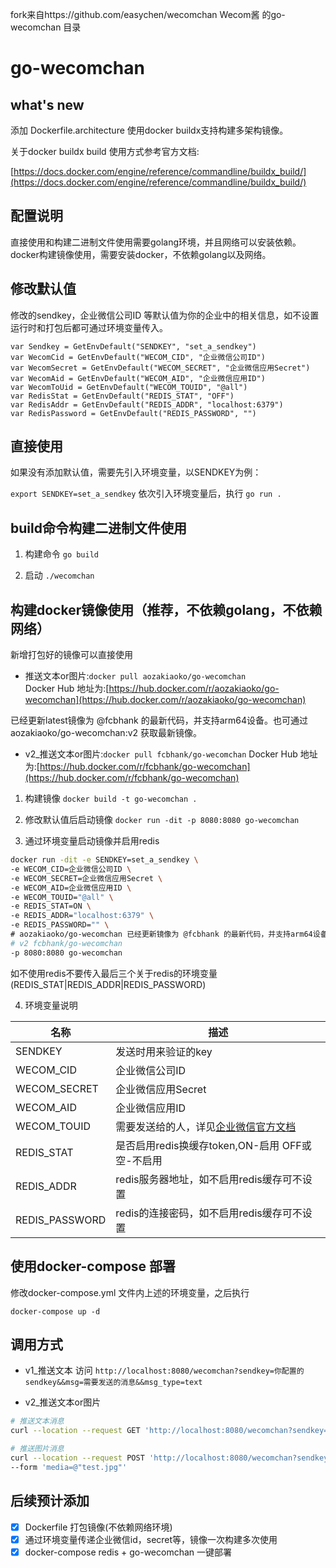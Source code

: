 fork来自https://github.com/easychen/wecomchan Wecom酱 的go-wecomchan 目录



# go-wecomchan 

## what's new

添加 Dockerfile.architecture 使用docker buildx支持构建多架构镜像。

关于docker buildx build 使用方式参考官方文档:

[https://docs.docker.com/engine/reference/commandline/buildx_build/](https://docs.docker.com/engine/reference/commandline/buildx_build/)

## 配置说明

直接使用和构建二进制文件使用需要golang环境，并且网络可以安装依赖。  
docker构建镜像使用，需要安装docker，不依赖golang以及网络。  

## 修改默认值

修改的sendkey，企业微信公司ID 等默认值为你的企业中的相关信息，如不设置运行时和打包后都可通过环境变量传入。

```golang
var Sendkey = GetEnvDefault("SENDKEY", "set_a_sendkey")
var WecomCid = GetEnvDefault("WECOM_CID", "企业微信公司ID")
var WecomSecret = GetEnvDefault("WECOM_SECRET", "企业微信应用Secret")
var WecomAid = GetEnvDefault("WECOM_AID", "企业微信应用ID")
var WecomToUid = GetEnvDefault("WECOM_TOUID", "@all")
var RedisStat = GetEnvDefault("REDIS_STAT", "OFF")
var RedisAddr = GetEnvDefault("REDIS_ADDR", "localhost:6379")
var RedisPassword = GetEnvDefault("REDIS_PASSWORD", "")
```

## 直接使用

如果没有添加默认值，需要先引入环境变量，以SENDKEY为例：

`export SENDKEY=set_a_sendkey`
依次引入环境变量后，执行
`go run .`

## build命令构建二进制文件使用

1. 构建命令
`go build`

2. 启动
`./wecomchan`

## 构建docker镜像使用（推荐，不依赖golang，不依赖网络）

新增打包好的镜像可以直接使用

- 推送文本or图片:`docker pull aozakiaoko/go-wecomchan`  
Docker Hub 地址为:[https://hub.docker.com/r/aozakiaoko/go-wecomchan](https://hub.docker.com/r/aozakiaoko/go-wecomchan)  

已经更新latest镜像为 @fcbhank 的最新代码，并支持arm64设备。也可通过aozakiaoko/go-wecomchan:v2 获取最新镜像。

- v2_推送文本or图片:`docker pull fcbhank/go-wecomchan`
Docker Hub 地址为:[https://hub.docker.com/r/fcbhank/go-wecomchan](https://hub.docker.com/r/fcbhank/go-wecomchan)

1. 构建镜像
`docker build -t go-wecomchan .`

2. 修改默认值后启动镜像
`docker run -dit -p 8080:8080 go-wecomchan`

3. 通过环境变量启动镜像并启用redis

```bash
docker run -dit -e SENDKEY=set_a_sendkey \
-e WECOM_CID=企业微信公司ID \
-e WECOM_SECRET=企业微信应用Secret \
-e WECOM_AID=企业微信应用ID \
-e WECOM_TOUID="@all" \
-e REDIS_STAT=ON \
-e REDIS_ADDR="localhost:6379" \
-e REDIS_PASSWORD="" \
# aozakiaoko/go-wecomchan 已经更新镜像为 @fcbhank 的最新代码，并支持arm64设备。
# v2 fcbhank/go-wecomchan
-p 8080:8080 go-wecomchan
```

如不使用redis不要传入最后三个关于redis的环境变量(REDIS_STAT|REDIS_ADDR|REDIS_PASSWORD)

4. 环境变量说明

|名称|描述|
|---|---|
|SENDKEY|发送时用来验证的key|
|WECOM_CID|企业微信公司ID|
|WECOM_SECRET|企业微信应用Secret|
|WECOM_AID|企业微信应用ID|
|WECOM_TOUID|需要发送给的人，详见[企业微信官方文档](https://work.weixin.qq.com/api/doc/90000/90135/90236#%E6%96%87%E6%9C%AC%E6%B6%88%E6%81%AF)|
|REDIS_STAT|是否启用redis换缓存token,ON-启用 OFF或空-不启用|
|REDIS_ADDR|redis服务器地址，如不启用redis缓存可不设置|
|REDIS_PASSWORD|redis的连接密码，如不启用redis缓存可不设置|

## 使用docker-compose 部署

修改docker-compose.yml 文件内上述的环境变量，之后执行

`docker-compose up -d`

## 调用方式
- v1_推送文本
访问 `http://localhost:8080/wecomchan?sendkey=你配置的sendkey&&msg=需要发送的消息&&msg_type=text`

- v2_推送文本or图片

```bash
# 推送文本消息
curl --location --request GET 'http://localhost:8080/wecomchan?sendkey={你的sendkey}&msg={你的文本消息}&msg_type=text'

# 推送图片消息
curl --location --request POST 'http://localhost:8080/wecomchan?sendkey={你的sendkey}&msg_type=image' \
--form 'media=@"test.jpg"'
```

## 后续预计添加

* [x] Dockerfile 打包镜像(不依赖网络环境)
* [x] 通过环境变量传递企业微信id，secret等，镜像一次构建多次使用
* [x] docker-compose redis + go-wecomchan 一键部署